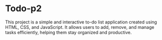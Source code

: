 # Todo-p2
This project is a simple and interactive to-do list application created using HTML, CSS, and JavaScript. It allows users to add, remove, and manage tasks efficiently, helping them stay organized and productive.
